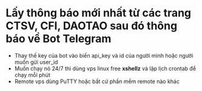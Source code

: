 # Lấy thông báo mới nhất từ các trang CTSV, CFI, DAOTAO sau đó thông báo về Bot Telegram
- Thay thế key của bot vào biến api_key và id của người mình hoặc người muốn gửi user_id
- Muốn chạy nó 24/7 thì dùng vps linux free <b>xshellz</b> và lập lịch crontab để chạy mỗi phút
- Remote vps dùng PuTTY hoặc bất cứ phần mềm remote nào khác